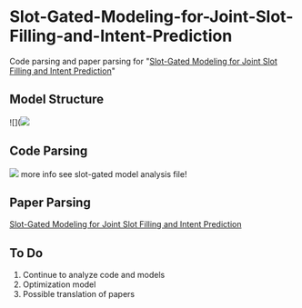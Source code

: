 # Slot-Gated-Modeling-for-Joint-Slot-Filling-and-Intent-Prediction
Code parsing and paper parsing for "[Slot-Gated Modeling for Joint Slot Filling and Intent Prediction](http://www.aclweb.org/anthology/N18-2118)"

## Model Structure
![](![](https://raw.githubusercontent.com/yuanxiaosc/Slot-Gated-Modeling-for-Joint-Slot-Filling-and-Intent-Prediction/master/slot-gated%20model.PNG)

## Code Parsing
![](https://raw.githubusercontent.com/yuanxiaosc/Slot-Gated-Modeling-for-Joint-Slot-Filling-and-Intent-Prediction/master/slot-gated%20model%20analysis/slot-gated%20model%20analysis.png)
more info see slot-gated model analysis file!

## Paper Parsing
[Slot-Gated Modeling for Joint Slot Filling and Intent Prediction](https://yuanxiaosc.github.io/2019/01/24/Slot-Gated_Modeling_for_Joint_Slot_Filling_and_Intent_Prediction/)

## To Do
1. Continue to analyze code and models
2. Optimization model
3. Possible translation of papers
